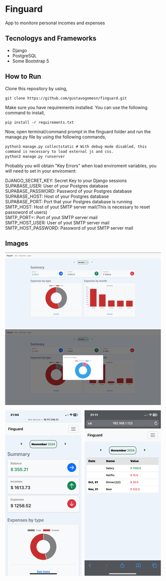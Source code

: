 # Finguard # 

App to monitore personal incomes and expenses

**Tecnologys and Frameworks**
-
- Django
- PostgreSQL
- Some Bootstrap 5 

**How to Run**
-
Clone this repository by using,
    
    git clone https://github.com/gustavogomesn/finguard.git

Make sure you have requirements installed. You can use the following command to install,

    pip install -r requirements.txt
    
Now, open terminal/command prompt in the finguard folder and run the manage.py file by using the following commands,

    python3 manage.py collectstatic # With debug mode disabled, this command is necessary to load external js and css.
    python3 manage.py runserver

Probably you will obtain "Key Errors" when load enviroment variables, you will need to set in your enviroment:

DJANGO_SECRET_KEY: Secret Key to your Django sessions  
SUPABASE_USER: User of your Postgres database  
SUPABASE_PASSWORD: Password of your Postgres database  
SUPABASE_HOST: Host of your Postgres database  
SUPABASE_PORT: Port that your Postgres database is running  
SMTP_HOST: Host of yout SMTP server mail(This is necessary to reset passoword of users)  
SMTP_PORT=: Port of yout SMTP server mail  
SMTP_HOST_USER: User of yout SMTP server mail  
SMTP_HOST_PASSWORD: Password of yout SMTP server mail  


## Images ##

![Home](website/static/images/readme-home.png)
![Expenses by category](website/static/images/readme-category.png)
<div style='display: flex; flex-direction: row; gap: 2%'>
<img src='website/static/images/readme-home-mobile.png' width='49%'>
<img src='website/static/images/readme-transactions-mobile.png' width='49%'>
</div>
